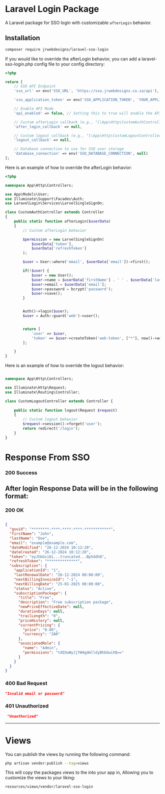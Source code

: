 # Laravel Login Package

A Laravel package for SSO login with customizable `afterLogin` behavior.

## Installation

```bash
composer require jrwebdesigns/laravel-sso-login
```

If you would like to override the afterLogin behavior, you can add a laravel-sso-login.php config file to your config directory:

```php
<?php

return [
    // SSO API Endpoint
    'sso_url' => env('SSO_URL', 'https://sso.jrwebdesigns.co.za/api'),

    'sso_application_token' => env('SSO_APPLICATION_TOKEN', 'YOUR_APPLICATION'),

    // Enable API Mode
    'api_enabled' => false, // Setting this to true will enable the API mode and responses will be in JSON format

    // Custom afterLogin callback (e.g., "[\App\Http\CustomAuthController::class, 'afterLogin']")
    'after_login_callback' => null,

    // Custom logout callback (e.g., "[\App\Http\CustomLogoutController::class, 'logout']")
    'logout_callback' => null,

    // Database connection to use for SSO user storage
    'database_connection' => env('SSO_DATABASE_CONNECTION', null)
];
```

Here is an example of how to override the afterLogin behavior:

```php
<?php

namespace App\Http\Controllers;

use App\Models\User;
use Illuminate\Support\Facades\Auth;
use LaravelLogin\Services\LarvelSingleSignOn;

class CustomAuthController extends Controller
{
    public static function afterLogin($userData)
    {
        // Custom afterLogin behavior

        $permission = new LarvelSingleSignOn(
            $userData['token'],
            $userData['refreshToken']
        );

        $user = User::where('email', $userData['email'])->first();

        if(!$user) {
            $user = new User();
            $user->name = $userData['firstName'] . ' ' . $userData['lastName'];
            $user->email = $userData['email'];
            $user->password = bcrypt('password');
            $user->save();
        }


        Auth()->login($user);
        $user = Auth::guard('web')->user();


        return [
            'user' => $user,
            'token' => $user->createToken('web-token', ["*"], now()->addWeek())->plainTextToken
        ];

    }
}
```

Here is an example of how to override the logout behavior:

```php

namespace App\Http\Controllers;

use Illuminate\Http\Request;
use Illuminate\Routing\Controller;

class CustomLogoutController extends Controller {
    
    public static function logout(Request $request)
    {
        // Custom logout behavior
        $request->session()->forget('user');
        return redirect('/login');
    }
}
```

# Response From SSO

### 200 Success


## After login Response Data will be in the following format:

### 200 OK
```json

{
  "guuid": "********-****-****-****-************",
  "firstName": "John",
  "lastName": "Doe",
  "email": "example@example.com",
  "dateModified": "26-12-2024 10:12:20",
  "dateCreated": "26-12-2024 10:12:20",
  "token": "eyJhbGciOi...truncated...Bp5ddhQ",
  "refreshToken": "**************",
  "subscription": {
    "applicationId": "1",
    "lastRenewalDate": "26-12-2024 00:00:00",
    "nextBillingInvoiceId": "-1",
    "nextBillingDate": "25-01-2025 00:00:00",
    "status": "Active",
    "subscriptionPackage": {
      "title": "Free",
      "description": "Free subscription package",
      "newPriceEffectiveDate": null,
      "durationDays": null,
      "trailLength": "0",
      "priceHistory": null,
      "currentPricing": {
        "price": "0.00",
        "currency": "ZAR"
      },
      "associatedRole": {
        "name": "Admin",
        "permissions": "tdQ3wWyJjYW4gdmlldyBhbGwiXQ=="
      }
    }
  }
}
```

### 400 Bad Request
```json
"Invalid email or password"
```

### 401 Unauthorized
```json
 "Unauthorized"
```

<hr/>

# Views

You can publish the views by running the following command:

```bash
php artisan vendor:publish --tag=views
```

This will copy the packages views to the into your app in, Allowing you to customize the views to your liking:

`resources/views/vendor/laravel-sso-login`
